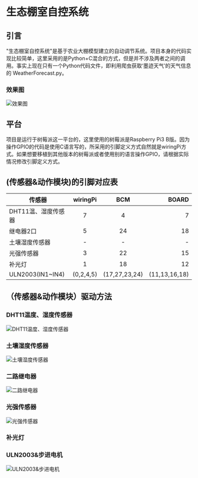 # 生态棚室自控系统

## 引言
"生态棚室自控系统"是基于农业大棚模型建立的自动调节系统。项目本身的代码实现比较简单，这里采用的是Python+C混合的方式，但是并不涉及两者之间的调用。事实上现在只有一个Python代码文件，即利用爬虫获取‘墨迹天气’的天气信息的 WeatherForecast.py。
### 效果图
![效果图](.\photos\效果图.JPG)

## 平台
项目是运行于树莓派这一平台的，这里使用的树莓派是Raspberry Pi3 B版。因为操作GPIO的代码是使用C语言写的，所采用的引脚定义方式自然就是wiringPi方式。如果想要移植到其他版本的树莓派或者使用别的语言操作GPIO，请根据实际情况修改引脚定义方式。

## (传感器&动作模块)的引脚对应表
|    传感器        | wiringPi| BCM         | BOARD |
| ---------------- | :-----: | :---------: | ----: |
|DHT11温、湿度传感器|    7    |  4          |  7    |
|    继电器2口     |    5    |  24         |  18   |
| 土壤湿度传感器    |    -    |  -          |   -   |
|    光强传感器    |    3    | 22          |   15  |
|    补光灯        |    1    | 18          |   12  |
|ULN2003(IN1~IN4)|(0,2,4,5)|(17,27,23,24)|(11,13,16,18)|

## （传感器&动作模块）驱动方法

### DHT11温度、湿度传感器
![DHT11温度、湿度传感器](.\photos\DHT11温、湿度传感器.JPG)

### 土壤湿度传感器
![土壤湿度传感器](.\photos\土壤湿度传感器.JPG)

### 二路继电器
![二路继电器](.\photos\二路继电器.JPG)

### 光强传感器
![光强传感器](.\photos\光强传感器.JPG)

### 补光灯

### ULN2003&步进电机
![ULN2003&步进电机](.\photos\ULN2003&步进电机.JPG)
